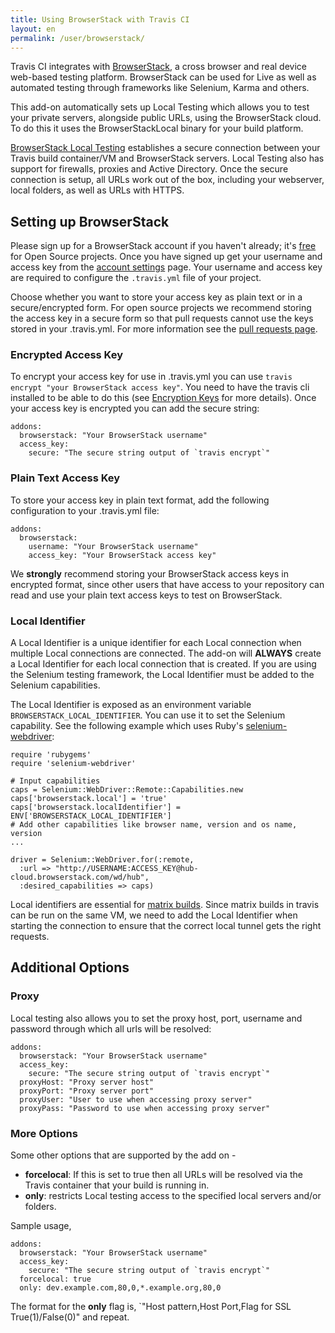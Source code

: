 ```yaml
---
title: Using BrowserStack with Travis CI
layout: en
permalink: /user/browserstack/
---
```

Travis CI integrates with [BrowserStack](https://www.browserstack.com), a cross browser and real device 
web-based testing platform. BrowserStack can be used for Live as well as automated testing through frameworks 
like Selenium, Karma and others.

This add-on automatically sets up Local Testing which allows you to test your private servers, alongside public 
URLs, using the BrowserStack cloud. To do this it uses the BrowserStackLocal binary for your build platform.

[BrowserStack Local Testing][local-testing] establishes a secure connection between your Travis build container/VM 
and BrowserStack servers. Local Testing also has support for firewalls, proxies and Active Directory. 
Once the secure connection is setup, all URLs work out of the box, including your webserver, local folders, as well as 
URLs with HTTPS.

[local-testing]: https://www.browserstack.com/local-testing
[open-source-browserstack]: https://www.browserstack.com/pricing
[account-settings]: https://www.browserstack.com/accounts/settings
[encryption-keys]: http://docs.travis-ci.com/user/encryption-keys/
[browserstack-ruby-bindings]: https://www.browserstack.com/automate/ruby
[travis-matrix-builds]: https://docs.travis-ci.com/user/customizing-the-build/#Build-Matrix

## Setting up BrowserStack

Please sign up for a BrowserStack account if you haven't already; it's 
[free][open-source-browserstack] for Open Source projects. Once you have signed up get your username and access key from 
the  [account settings][account-settings] page. Your username and access key are required to configure the `.travis.yml` 
file of your project.  

Choose whether you want to store your access key as plain text or in a secure/encrypted form. For open source projects we recommend 
storing the access key in a secure form so that pull requests cannot use the keys stored in your .travis.yml. 
For more information see the [pull requests page](http://docs.travis-ci.com/user/pull-requests/#Security-Restrictions-when-testing-Pull-Requests).

### Encrypted Access Key

To encrypt your access key for use in .travis.yml you can use `travis encrypt "your BrowserStack access key"`. 
You need to have the travis cli installed to be able to do this (see [Encryption Keys][encryption-keys] for more details).
Once your access key is encrypted you can add the secure string:

    addons:
      browserstack: "Your BrowserStack username"
      access_key:
        secure: "The secure string output of `travis encrypt`"


### Plain Text Access Key

To store your access key in plain text format, add the following configuration to your .travis.yml file:

    addons:
      browserstack:
        username: "Your BrowserStack username"
        access_key: "Your BrowserStack access key"
        
We **strongly** recommend storing your BrowserStack access keys in encrypted format, since other users that have access to your repository 
can read and use your plain text access keys to test on BrowserStack.

### Local Identifier

A Local Identifier is a unique identifier for each Local connection when multiple Local connections are connected.
The add-on will **ALWAYS** create a Local Identifier for each local connection that is created. If you are using the Selenium 
testing framework, the Local Identifier must be added to the Selenium capabilities. 
 
The Local Identifier is exposed as an environment variable `BROWSERSTACK_LOCAL_IDENTIFIER`. You can use it to set 
the Selenium capability. See the following example which uses Ruby's [selenium-webdriver][browserstack-ruby-bindings]:

    require 'rubygems'
    require 'selenium-webdriver'
    
    # Input capabilities
    caps = Selenium::WebDriver::Remote::Capabilities.new
    caps['browserstack.local'] = 'true'
    caps['browserstack.localIdentifier'] = ENV['BROWSERSTACK_LOCAL_IDENTIFIER']
    # Add other capabilities like browser name, version and os name, version
    ...
    
    driver = Selenium::WebDriver.for(:remote,
      :url => "http://USERNAME:ACCESS_KEY@hub-cloud.browserstack.com/wd/hub",
      :desired_capabilities => caps)

Local identifiers are essential for [matrix builds][travis-matrix-builds]. Since matrix builds in travis can be run on 
the same VM, we need to add the Local Identifier when starting the connection to ensure that the correct local tunnel 
gets the right requests.  

## Additional Options

### Proxy

Local testing also allows you to set the proxy host, port, username and password 
through which all urls will be resolved:

    addons:
      browserstack: "Your BrowserStack username"
      access_key:
        secure: "The secure string output of `travis encrypt`"
      proxyHost: "Proxy server host"
      proxyPort: "Proxy server port"
      proxyUser: "User to use when accessing proxy server"
      proxyPass: "Password to use when accessing proxy server"


### More Options

Some other options that are supported by the add on -
  * **forcelocal**: If this is set to true then all URLs will be resolved via the Travis container that your build is running in. 
  * **only**: restricts Local testing access to the specified local servers and/or folders.

Sample usage,

    addons:
      browserstack: "Your BrowserStack username"
      access_key:
        secure: "The secure string output of `travis encrypt`"
      forcelocal: true
      only: dev.example.com,80,0,*.example.org,80,0

The format for the **only** flag is, `"Host pattern,Host Port,Flag for SSL True(1)/False(0)" and repeat.
